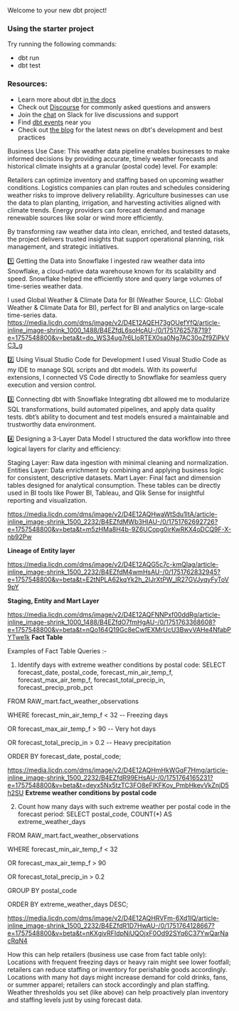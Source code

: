 Welcome to your new dbt project!

### Using the starter project

Try running the following commands:
- dbt run
- dbt test


### Resources:
- Learn more about dbt [in the docs](https://docs.getdbt.com/docs/introduction)
- Check out [Discourse](https://discourse.getdbt.com/) for commonly asked questions and answers
- Join the [chat](https://community.getdbt.com/) on Slack for live discussions and support
- Find [dbt events](https://events.getdbt.com) near you
- Check out [the blog](https://blog.getdbt.com/) for the latest news on dbt's development and best practices

Business Use Case: This weather data pipeline enables businesses to make informed decisions by providing accurate, timely weather forecasts and historical climate insights at a granular (postal code) level. For example:

Retailers can optimize inventory and staffing based on upcoming weather conditions.
Logistics companies can plan routes and schedules considering weather risks to improve delivery reliability.
Agriculture businesses can use the data to plan planting, irrigation, and harvesting activities aligned with climate trends.
Energy providers can forecast demand and manage renewable sources like solar or wind more efficiently.

By transforming raw weather data into clean, enriched, and tested datasets, the project delivers trusted insights that support operational planning, risk management, and strategic initiatives.

1️⃣ Getting the Data into Snowflake I ingested raw weather data into Snowflake, a cloud-native data warehouse known for its scalability and speed. Snowflake helped me efficiently store and query large volumes of time-series weather data.

I used Global Weather & Climate Data for BI (Weather Source, LLC: Global Weather & Climate Data for BI), perfect for BI and analytics on large-scale time-series data.
https://media.licdn.com/dms/image/v2/D4E12AQEH73gOUefYfQ/article-inline_image-shrink_1000_1488/B4EZfdL6soHcAU-/0/1751762578719?e=1757548800&v=beta&t=do_WS34ug7r6LIoRTEX0sa0Ng7AC30oZf9ZiPkVC3_g


2️⃣ Using Visual Studio Code for Development I used Visual Studio Code as my IDE to manage SQL scripts and dbt models. With its powerful extensions, I connected VS Code directly to Snowflake for seamless query execution and version control.


3️⃣ Connecting dbt with Snowflake Integrating dbt allowed me to modularize SQL transformations, build automated pipelines, and apply data quality tests. dbt’s ability to document and test models ensured a maintainable and trustworthy data environment.

4️⃣ Designing a 3-Layer Data Model I structured the data workflow into three logical layers for clarity and efficiency:

Staging Layer: Raw data ingestion with minimal cleaning and normalization.
Entities Layer: Data enrichment by combining and applying business logic for consistent, descriptive datasets.
Mart Layer: Final fact and dimension tables designed for analytical consumption. These tables can be directly used in BI tools like Power BI, Tableau, and Qlik Sense for insightful reporting and visualization.

https://media.licdn.com/dms/image/v2/D4E12AQHwaWtSdu1ltA/article-inline_image-shrink_1500_2232/B4EZfdMWb3HIAU-/0/1751762692726?e=1757548800&v=beta&t=m5zHMa8H4b-9Z6UCopg0irKwRKX4oDCQ9F-X-nb92Pw

**Lineage of Entity layer**


https://media.licdn.com/dms/image/v2/D4E12AQG5c7c-kmQIag/article-inline_image-shrink_1500_2232/B4EZfdM4wmHsAU-/0/1751762832945?e=1757548800&v=beta&t=E2tNPLA62kqYk2h_2IJrXtPW_lR27GVJyqyFyToV9pY

**Staging, Entity and Mart Layer**

https://media.licdn.com/dms/image/v2/D4E12AQFNNPxf00ddRg/article-inline_image-shrink_1000_1488/B4EZfdO7fmHgAU-/0/1751763368608?e=1757548800&v=beta&t=nQo164Q19Gc8eCwfEXMrUcU3BwvVAHe4NfabPYTwe1k
**Fact Table**

Examples of Fact Table Queries :-
1. Identify days with extreme weather conditions by postal code:
SELECT forecast_date, postal_code, forecast_min_air_temp_f, forecast_max_air_temp_f, forecast_total_precip_in, forecast_precip_prob_pct

FROM RAW_mart.fact_weather_observations

WHERE forecast_min_air_temp_f < 32 -- Freezing days

OR forecast_max_air_temp_f > 90 -- Very hot days

OR forecast_total_precip_in > 0.2 -- Heavy precipitation

ORDER BY forecast_date, postal_code;

https://media.licdn.com/dms/image/v2/D4E12AQHmHkWGqF7Hmg/article-inline_image-shrink_1500_2232/B4EZfdR99EHsAU-/0/1751764165231?e=1757548800&v=beta&t=deyx5Nx5tzTC3FO8eFlKFKov_PmbHkevVkZnjD5h2SU
**Extreme weather conditions by postal code**

2. Count how many days with such extreme weather per postal code in the forecast period:
SELECT postal_code, COUNT(*) AS extreme_weather_days

FROM RAW_mart.fact_weather_observations

WHERE forecast_min_air_temp_f < 32

OR forecast_max_air_temp_f > 90

OR forecast_total_precip_in > 0.2

GROUP BY postal_code

ORDER BY extreme_weather_days DESC;

https://media.licdn.com/dms/image/v2/D4E12AQHRVFm-6Xd1lQ/article-inline_image-shrink_1500_2232/B4EZfdR1D7HwAU-/0/1751764128667?e=1757548800&v=beta&t=nKXgivRFIdpNiUQOjxF0Od92SYq6C37YwQarNacRqN4

How this can help retailers (business use case from fact table only):
Locations with frequent freezing days or heavy rain might see lower footfall; retailers can reduce staffing or inventory for perishable goods accordingly.
Locations with many hot days might increase demand for cold drinks, fans, or summer apparel; retailers can stock accordingly and plan staffing.
Weather thresholds you set (like above) can help proactively plan inventory and staffing levels just by using forecast data.
